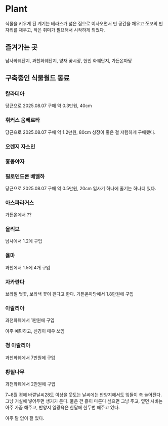 # Plant

식물을 키우게 된 계기는 테라스가 넓은 집으로 이사오면서 빈 공간을 채우고
쪼꼬의 빈자리를 채우고, 작은 취미가 필요해서 시작하게 되었다.

## 즐겨가는 곳
남사화훼단지, 과천화훼단지, 양재 꽃시장, 헌인 화훼단지, 가든온마당

## 구축중인 식물월드 동료

### 칼라데아

당근으로 2025.08.07 구매 약 0.3만원, 40cm 

### 휘커스 움베르타

당근으로 2025.08.07 구매 약 1.2만원, 80cm 성장이 좋은 걸 저렴하게 구매했다.

### 오렌지 자스민

### 홍콩야자

### 필로덴드론 베멜하

당근으로 2025.08.07 구매 약 0.5만원, 20cm 입사기 하나에 줄기는 하나더 있다.

### 아스파라거스

가든온에서 ??

### 올리브
남사에서 1.2에 구입

### 율마

과천에서 1.5에 4개 구입

### 자카란다

브라질 벚꽃, 보라색 꽃이 핀다고 한다.
가든온마당에서 1.8만원에 구입

### 아랄리아

과천화훼에서 1만원에 구입

아주 예민하고, 신경이 매우 쓰임

### 청 아랄리아

과천화훼에서 7만원에 구입

### 황칠나무

과천화훼에서 2만원에 구입

7~8월 경에 바깥날씨28도 이상을 웃도는 날씨에는 반양지에서도 잎들이 축 늘어진다. 그냥 거실에 넣어두면 생기가 돈다.
물은 걷 흙이 마른다 싶으면 그냥 주고, 옆면 시비는 아주 가끔 해주고, 반양지 일광욕은 한달에 한두번 해주고 있다.

아주 탈 없이 잘 있다.
